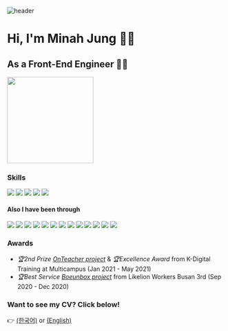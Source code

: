 ![header](https://capsule-render.vercel.app/api?type=venom&animation=twinkling&color=gradient&customColorList=14&height=300&section=header&text=minami&fontSize=90&stroke=CCCCFF&strokeWidth=1&desc=Web%20Frontend%20Engineer&descSize=20&descAlignY=65)


# Hi, I'm Minah Jung 🙋‍♀️
## As a Front-End Engineer 👩‍💻
<!-- <img src="https://github-readme-stats.vercel.app/api?username=minami-cs&theme=dracula&show_icons=true&hide=stars,issues" /> -->
<a href="https://github.com/devxb/gitanimals">
  <img src="https://render.gitanimals.org/farms/minami-cs" height="200" />
</a>

### Skills
<img src="https://img.shields.io/badge/React-20232A?style=for-the-badge&logo=react&logoColor=61DAFB" /> <img src="https://img.shields.io/badge/JavaScript-F7DF1E?style=for-the-badge&logo=javascript&logoColor=black" /> <img src="https://img.shields.io/badge/TypeScript-007ACC?style=for-the-badge&logo=typescript&logoColor=white" /> <img src="https://img.shields.io/badge/styled--components-DB7093?style=for-the-badge&logo=styled-components&logoColor=white" /> <img src="https://img.shields.io/badge/Redux-593D88?style=for-the-badge&logo=redux&logoColor=white" />

#### Also I have been through
<img src="https://img.shields.io/badge/Java-ED8B00?style=for-the-badge&logo=java&logoColor=white" /> <img src="https://img.shields.io/badge/Spring-6DB33F?style=for-the-badge&logo=spring&logoColor=white" /> <img src="https://img.shields.io/badge/Spring_Boot-F2F4F9?style=for-the-badge&logo=spring-boot" /> <img src="https://img.shields.io/badge/HTML5-E34F26?style=for-the-badge&logo=html5&logoColor=white" /> <img src="https://img.shields.io/badge/CSS3-1572B6?style=for-the-badge&logo=css3&logoColor=white" /> <img src="https://img.shields.io/badge/jQuery-0769AD?style=for-the-badge&logo=jquery&logoColor=white" /> <img src="https://img.shields.io/badge/Oracle-F80000?style=for-the-badge&logo=oracle&logoColor=white" /> <img src="https://img.shields.io/badge/Django-092E20?style=for-the-badge&logo=django&logoColor=white" /> <img src="https://img.shields.io/badge/Python-3776AB?style=for-the-badge&logo=python&logoColor=white" /> <img src="https://img.shields.io/badge/Numpy-777BB4?style=for-the-badge&logo=numpy&logoColor=white" /> <img src="https://img.shields.io/badge/Pandas-2C2D72?style=for-the-badge&logo=pandas&logoColor=white" /> <img src="https://img.shields.io/badge/Jupyter-F37626.svg?&style=for-the-badge&logo=Jupyter&logoColor=white" /> <img src="https://img.shields.io/badge/Sass-CC6699?style=for-the-badge&logo=sass&logoColor=white" />

### Awards
- *🏆2nd Prize <a href="https://github.com/phoenixOnteacher/onTeacher">OnTeacher project</a>* & *🏆Excellence Award* from K-Digital Training at Multicampus (Jan 2021 - May 2021)
- *🏆Best Service <a href="https://github.com/boeunbox/bbteam">Boeunbox project</a>* from Likelion Workers Busan 3rd (Sep 2020 - Dec 2020)

### Want to see my CV? Click below!
👉 <a href="https://www.rallit.com/resumes/669032@mina9301/%EC%A0%95%EB%AF%BC%EC%95%84">(한국어)</a> or <a href="https://www.linkedin.com/in/minah-jung-62b631154/">(English)</a><b>
